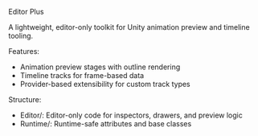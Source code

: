 Editor Plus

A lightweight, editor-only toolkit for Unity animation preview and timeline tooling.

Features:
- Animation preview stages with outline rendering
- Timeline tracks for frame-based data
- Provider-based extensibility for custom track types

Structure:
- Editor/: Editor-only code for inspectors, drawers, and preview logic
- Runtime/: Runtime-safe attributes and base classes
